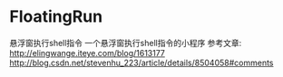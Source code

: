 # FloatingRun
悬浮窗执行shell指令
一个悬浮窗执行shell指令的小程序
参考文章:
http://elingwange.iteye.com/blog/1613177
http://blog.csdn.net/stevenhu_223/article/details/8504058#comments
